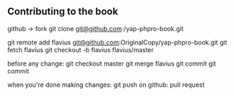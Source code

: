 Contributing to the book
------------------------
github -> fork
git clone git@github.com:<USERNAME>/yap-phpro-book.git

git remote add flavius git@github.com:OriginalCopy/yap-phpro-book.git
git fetch flavius
git checkout -b flavius flavius/master

before any change:
git checkout master
git merge flavius
<do one change>
git commit
<do another change>
git commit

when you're done making changes:
git push
on github: pull request